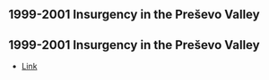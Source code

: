 ## 1999-2001 Insurgency in the Preševo Valley

## 1999-2001 Insurgency in the Preševo Valley
- [Link](https://en.wikipedia.org/wiki/Insurgency_in_the_Pre%C5%A1evo_Valley)